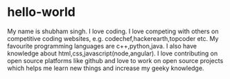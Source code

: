 # hello-world
My name is shubham singh. 
I love coding.
I love competing with others on competitive coding websites, e.g. codechef,hackerearth,topcoder etc.
My favourite programming languages are c++,python,java.
I also have knowledge about html,css,javascript(node,angular).
I love contributing on open source platforms like github and love to work on open source projects which helps me learn new things and increase my geeky knowledge.
